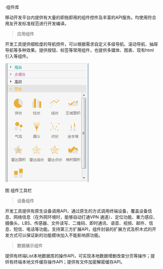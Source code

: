 ·组件库



移动开发平台内提供有大量的即拖即用的组件控件及丰富的API服务。均使用符合用友开发标准规范进行开发编译。



> 应用组件



开发工具提供细粒度的导航控件，可以根据需求自定义多级导航、滚动导航、抽屉导航等多种效果。提供按钮、标签等常用组件，也提供多媒体、图表、现有html引入等组件。

![](/assets/30.png)

 图 组件工具栏



> 设备组件



开发工具提供有原生设备调用API，通过原生的方式调用终端设备，覆盖设备信息、网络信息（在外网环境时，能够自动打通VPN 通道）、定位功能、重力感应、摄像头、LBS、传感器、文件读写、二维码、即时通讯、语音、视频、邮件、信息、短信、电话等功能。支持第三方扩展API，组件封装的扩展方式及积木式的开发方式可以保证新的功能模块加入不能影响原功能。



> 数据展示组件



提供有终端List本地数据库的操作API，可实现本地数据增删改查分页等操作；提供有终端本地文件缓存操作API；提供有文件加密解密缓存API。
